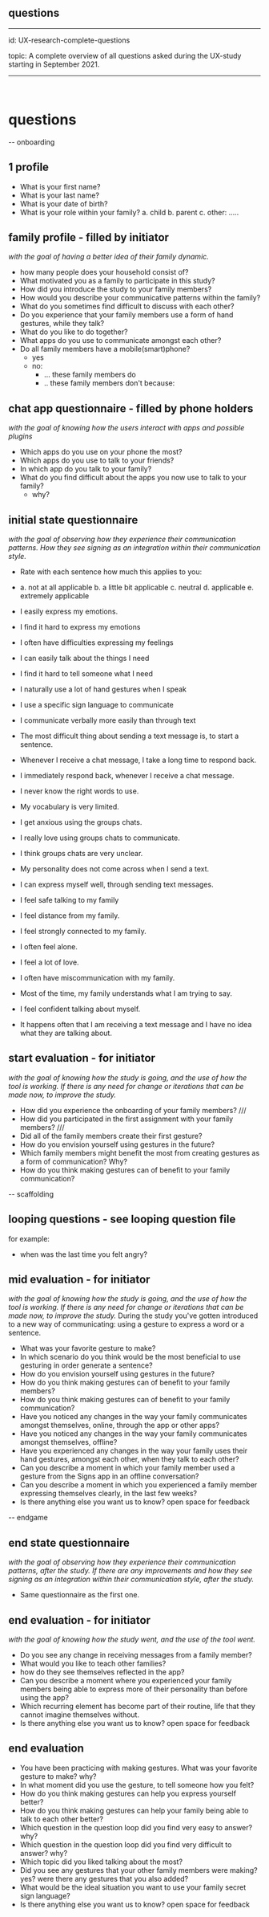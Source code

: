 ## questions

----------

id: UX-research-complete-questions

topic: A complete overview of all questions asked during the UX-study starting in September 2021.

----------
​

# questions
-- onboarding

## 1 profile
- What is your first name? 
- What is your last name?
- What is your date of birth?
- What is your role within your family? 
	a. child
	b. parent
	c. other: .....

## family profile - filled by initiator
*with the goal of having a better idea of their family dynamic.*

- how many people does your household consist of?
- What motivated you as a family to participate in this study?
- How did you introduce the study to your family members?
- How would you describe your communicative patterns within the family?
- What do you sometimes find difficult to discuss with each other?
- Do you experience that your family members use a form of hand gestures, while they talk?
- What do you like to do together?
- What apps do you use to communicate amongst each other?
- Do all family members have a mobile(smart)phone? 
	- yes
	- no: 
		- ... these family members do
		- .. these family members don't because:


## chat app questionnaire - filled by phone holders
*with the goal of knowing how the users interact with apps and possible plugins*

- Which apps do you use on your phone the most?
- Which apps do you use to talk to your friends?
- In which app do you talk to your family?
- What do you find difficult about the apps you now use to talk to your family?
	- why?

## initial state questionnaire
*with the goal of observing how they experience their communication patterns. How they see signing as an integration within their communication style.*
- Rate with each sentence how much this applies to you:
- 	a. not at all applicable
	b. a little bit applicable
	c. neutral 
	d. applicable
	e. extremely applicable

- I easily express my emotions.
- I find it hard to express my emotions
- I often have difficulties expressing my feelings
- I can easily talk about the things I need
- I find it hard to tell someone what I need
- I naturally use a lot of hand gestures when I speak
- I use a specific sign language to communicate
- I communicate verbally more easily than through text
- The most difficult thing about sending a text message is, to start a sentence.
- Whenever I receive a chat message, I take a long time to respond back.
- I immediately respond back, whenever I receive a chat message.
- I never know the right words to use.
- My vocabulary is very limited.
- I get anxious using the groups chats.
- I really love using groups chats to communicate.
- I think groups chats are very unclear.
- My personality does not come across when I send a text.
- I can express myself well, through sending text messages.
- I feel safe talking to my family
- I feel distance from my family.
- I feel strongly connected to my family.
- I often feel alone.
- I feel a lot of love.
- I often have miscommunication with my family.
- Most of the time, my family understands what I am trying to say.
- I feel confident talking about myself.
- It happens often that I am receiving a text message and I have no idea what they are talking about.

## start evaluation - for initiator
*with the goal of knowing how the study is going, and the use of how the tool is working. If there is any need for change or iterations that can be made now, to improve the study.*
- How did you experience the onboarding of your family members? ///
- How did you participated in the first assignment with your family members? ///
- Did all of the family members create their first gesture?
- How do you envision yourself using gestures in the future? 
- Which family members might benefit the most from creating gestures as a form of communication? Why?
- How do you think making gestures can of benefit to your family communication?

-- scaffolding

## looping questions - see looping question file
for example: 
- when was the last time you felt angry?

## mid evaluation - for initiator
*with the goal of knowing how the study is going, and the use of how the tool is working. If there is any need for change or iterations that can be made now, to improve the study.*
During the study you've gotten introduced to a new way of communicating: using a gesture to express a word or a sentence.
- What was your favorite gesture to make?
- In which scenario do you think would be the most beneficial to use gesturing in order generate a sentence?
- How do you envision yourself using gestures in the future?
- How do you think making gestures can of benefit to your family members?
- How do you think making gestures can of benefit to your family communication?
- Have you noticed any changes in the way your family communicates amongst themselves, online, through the app or other apps?
- Have you noticed any changes in the way your family communicates amongst themselves, offline?
- Have you experienced any changes in the way your family uses their hand gestures, amongst each other, when they talk to each other?
- Can you describe a moment in which your family member used a gesture from the Signs app in an offline conversation?
- Can you describe a moment in which you experienced a family member expressing themselves clearly, in the last few weeks?
- Is there anything else you want us to know? open space for feedback

-- endgame

## end state questionnaire
*with the goal of observing how they experience their communication patterns, after the study. If there are any improvements and how they see signing as an integration within their communication style, after the study.*
- Same questionnaire as the first one.

## end evaluation - for initiator
*with the goal of knowing how the study went, and the use of the tool went.*
- Do you see any change in receiving messages from a family member?
- What would you like to teach other families?
- how do they see themselves reflected in the app?
- Can you describe a moment where you experienced your family members being able to express more of their personality than before using the app?
- Which recurring element has become part of their routine, life that they cannot imagine themselves without.
- Is there anything else you want us to know? open space for feedback

## end evaluation 
- You have been practicing with making gestures. What was your favorite gesture to make? why?
- In what moment did you use the gesture, to tell someone how you felt?
- How do you think making gestures can help you express yourself better?
- How do you think making gestures can help your family being able to talk to each other better?
- Which question in the question loop did you find very easy to answer? why?
- Which question in the question loop did you find very difficult to answer? why?
- Which topic did you liked talking about the most?
- Did you see any gestures that your other family members were making? yes? were there any gestures that you also added?
- What would be the ideal situation you want to use your family secret sign language?
- Is there anything else you want us to know? open space for feedback